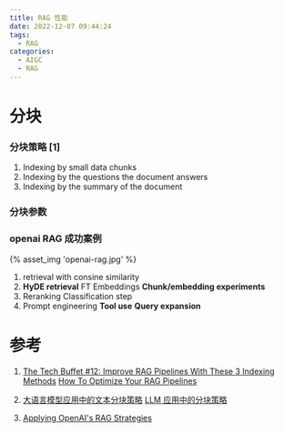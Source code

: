 ```yaml
---
title: RAG 性能
date: 2022-12-07 09:44:24
tags:
  - RAG
categories: 
  - AIGC
  - RAG  
---
```


<p></p>
<!-- more -->

# 分块
### 分块策略  [1]
1. Indexing by small data chunks
2. Indexing by the questions the document answers
3. Indexing by the summary of the document

### 分块参数

### openai RAG 成功案例
{% asset_img 'openai-rag.jpg' %}

1. retrieval with consine similarity
2. **HyDE retrieval**
   FT Embeddings
   **Chunk/embedding experiments**
3. Reranking
   Classification step
4. Prompt engineering
   **Tool use**
   **Query expansion**

# 参考

1. [The Tech Buffet #12: Improve RAG Pipelines With These 3 Indexing Methods](https://thetechbuffet.substack.com/p/rag-indexing-methods)
   [How To Optimize Your RAG Pipelines](https://newsletter.theaiedge.io/p/how-to-optimize-your-rag-pipelines)

2. [大语言模型应用中的文本分块策略](https://hustai.gitee.io/zh/posts/rag/Chunking-Strategies.html)
   [LLM 应用中的分块策略 ](https://yangfei.me/tutorials/chunking-strategies)
   
3. [Applying OpenAI's RAG Strategies](https://blog.langchain.dev/applying-openai-rag/)   
